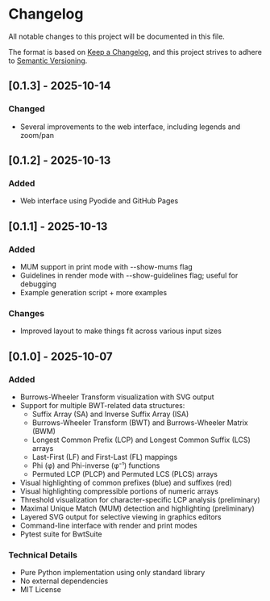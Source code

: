 # Changelog

All notable changes to this project will be documented in this file.

The format is based on [Keep a Changelog](https://keepachangelog.com/en/1.0.0/),
and this project strives to adhere to
[Semantic Versioning](https://semver.org/spec/v2.0.0.html).

## [0.1.3] - 2025-10-14

### Changed
- Several improvements to the web interface, including legends and zoom/pan

## [0.1.2] - 2025-10-13

### Added
- Web interface using Pyodide and GitHub Pages

## [0.1.1] - 2025-10-13

### Added
- MUM support in print mode with --show-mums flag
- Guidelines in render mode with --show-guidelines flag; useful for debugging
- Example generation script + more examples

### Changes
- Improved layout to make things fit across various input sizes

## [0.1.0] - 2025-10-07

### Added
- Burrows-Wheeler Transform visualization with SVG output
- Support for multiple BWT-related data structures:
  - Suffix Array (SA) and Inverse Suffix Array (ISA)
  - Burrows-Wheeler Transform (BWT) and Burrows-Wheeler Matrix (BWM)
  - Longest Common Prefix (LCP) and Longest Common Suffix (LCS) arrays
  - Last-First (LF) and First-Last (FL) mappings
  - Phi (φ) and Phi-inverse (φ⁻¹) functions
  - Permuted LCP (PLCP) and Permuted LCS (PLCS) arrays
- Visual highlighting of common prefixes (blue) and suffixes (red)
- Visual highlighting compressible portions of numeric arrays
- Threshold visualization for character-specific LCP analysis (preliminary)
- Maximal Unique Match (MUM) detection and highlighting (preliminary)
- Layered SVG output for selective viewing in graphics editors
- Command-line interface with render and print modes
- Pytest suite for BwtSuite

### Technical Details
- Pure Python implementation using only standard library
- No external dependencies
- MIT License
